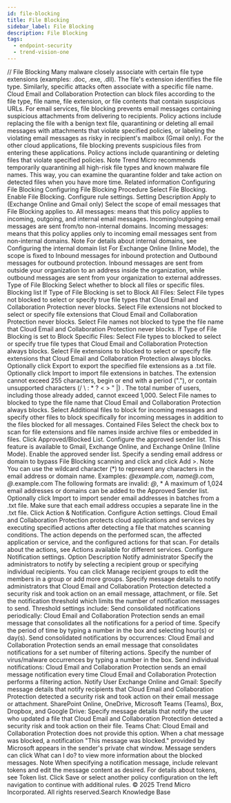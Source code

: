 ```yaml
---
id: file-blocking
title: File Blocking
sidebar_label: File Blocking
description: File Blocking
tags:
  - endpoint-security
  - trend-vision-one
---
```


/*<![CDATA[*/ $('#title').html($('meta[name=map-description]').attr('content')); /*]]>*/ File Blocking Many malware closely associate with certain file type extensions (examples: .doc, .exe, .dll). The file's extension identifies the file type. Similarly, specific attacks often associate with a specific file name. Cloud Email and Collaboration Protection can block files according to the file type, file name, file extension, or file contents that contain suspicious URLs. For email services, file blocking prevents email messages containing suspicious attachments from delivering to recipients. Policy actions include replacing the file with a benign text file, quarantining or deleting all email messages with attachments that violate specified policies, or labeling the violating email messages as risky in recipient's mailbox (Gmail only). For the other cloud applications, file blocking prevents suspicious files from entering these applications. Policy actions include quarantining or deleting files that violate specified policies. Note Trend Micro recommends temporarily quarantining all high-risk file types and known malware file names. This way, you can examine the quarantine folder and take action on detected files when you have more time. Related information Configuring File Blocking Configuring File Blocking Procedure Select File Blocking. Enable File Blocking. Configure rule settings. Setting Description Apply to (Exchange Online and Gmail only) Select the scope of email messages that File Blocking applies to. All messages: means that this policy applies to incoming, outgoing, and internal email messages. Incoming/outgoing email messages are sent from/to non-internal domains. Incoming messages: means that this policy applies only to incoming email messages sent from non-internal domains. Note For details about internal domains, see Configuring the internal domain list For Exchange Online (Inline Mode), the scope is fixed to Inbound messages for inbound protection and Outbound messages for outbound protection. Inbound messages are sent from outside your organization to an address inside the organization, while outbound messages are sent from your organization to external addresses. Type of File Blocking Select whether to block all files or specific files. Blocking list If Type of File Blocking is set to Block All Files: Select File types not blocked to select or specify true file types that Cloud Email and Collaboration Protection never blocks. Select File extensions not blocked to select or specify file extensions that Cloud Email and Collaboration Protection never blocks. Select File names not blocked to type the file name that Cloud Email and Collaboration Protection never blocks. If Type of File Blocking is set to Block Specific Files: Select File types to blocked to select or specify true file types that Cloud Email and Collaboration Protection always blocks. Select File extensions to blocked to select or specify file extensions that Cloud Email and Collaboration Protection always blocks. Optionally click Export to export the specified file extensions as a .txt file. Optionally click Import to import file extensions in batches. The extension cannot exceed 255 characters, begin or end with a period ("."), or contain unsupported characters (/ \ : * ? < > " |) . The total number of users, including those already added, cannot exceed 1,000. Select File names to blocked to type the file name that Cloud Email and Collaboration Protection always blocks. Select Additional files to block for incoming messages and specify other files to block specifically for incoming messages in addition to the files blocked for all messages. Contained Files Select the check box to scan for file extensions and file names inside archive files or embedded in files. Click Approved/Blocked List. Configure the approved sender list. This feature is available to Gmail, Exchange Online, and Exchange Online (Inline Mode). Enable the approved sender list. Specify a sending email address or domain to bypass File Blocking scanning and click and click Add >. Note You can use the wildcard character (*) to represent any characters in the email address or domain name. Examples: *@example.com, name@*.com, *@*.example.com The following formats are invalid: *@*, * A maximum of 1,024 email addresses or domains can be added to the Approved Sender list. Optionally click Import to import sender email addresses in batches from a .txt file. Make sure that each email address occupies a separate line in the .txt file. Click Action & Notification. Configure Action settings. Cloud Email and Collaboration Protection protects cloud applications and services by executing specified actions after detecting a file that matches scanning conditions. The action depends on the performed scan, the affected application or service, and the configured actions for that scan. For details about the actions, see Actions available for different services. Configure Notification settings. Option Description Notify administrator Specify the administrators to notify by selecting a recipient group or specifying individual recipients. You can click Manage recipient groups to edit the members in a group or add more groups. Specify message details to notify administrators that Cloud Email and Collaboration Protection detected a security risk and took action on an email message, attachment, or file. Set the notification threshold which limits the number of notification messages to send. Threshold settings include: Send consolidated notifications periodically: Cloud Email and Collaboration Protection sends an email message that consolidates all the notifications for a period of time. Specify the period of time by typing a number in the box and selecting hour(s) or day(s). Send consolidated notifications by occurrences: Cloud Email and Collaboration Protection sends an email message that consolidates notifications for a set number of filtering actions. Specify the number of virus/malware occurrences by typing a number in the box. Send individual notifications: Cloud Email and Collaboration Protection sends an email message notification every time Cloud Email and Collaboration Protection performs a filtering action. Notify User Exchange Online and Gmail: Specify message details that notify recipients that Cloud Email and Collaboration Protection detected a security risk and took action on their email message or attachment. SharePoint Online, OneDrive, Microsoft Teams (Teams), Box, Dropbox, and Google Drive: Specify message details that notify the user who updated a file that Cloud Email and Collaboration Protection detected a security risk and took action on their file. Teams Chat: Cloud Email and Collaboration Protection does not provide this option. When a chat message was blocked, a notification "This message was blocked." provided by Microsoft appears in the sender's private chat window. Message senders can click What can I do? to view more information about the blocked messages. Note When specifying a notification message, include relevant tokens and edit the message content as desired. For details about tokens, see Token list. Click Save or select another policy configuration on the left navigation to continue with additional rules. © 2025 Trend Micro Incorporated. All rights reserved.Search Knowledge Base
